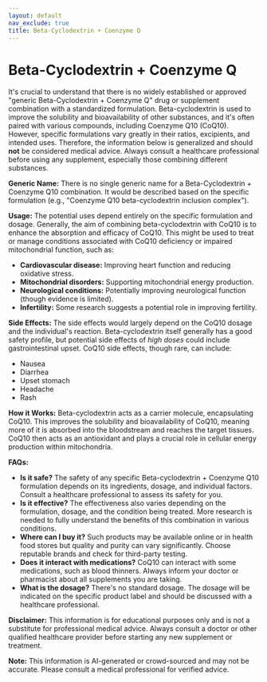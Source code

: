 ```yaml
---
layout: default
nav_exclude: true
title: Beta-Cyclodextrin + Coenzyme Q
---
```


# Beta-Cyclodextrin + Coenzyme Q

It's crucial to understand that there is no widely established or approved "generic Beta-Cyclodextrin + Coenzyme Q" drug or supplement combination with a standardized formulation. Beta-cyclodextrin is used to improve the solubility and bioavailability of other substances, and it's often paired with various compounds, including Coenzyme Q10 (CoQ10). However, specific formulations vary greatly in their ratios, excipients, and intended uses.  Therefore, the information below is generalized and should **not** be considered medical advice. Always consult a healthcare professional before using any supplement, especially those combining different substances.

**Generic Name:**  There is no single generic name for a Beta-Cyclodextrin + Coenzyme Q10 combination. It would be described based on the specific formulation (e.g., "Coenzyme Q10 beta-cyclodextrin inclusion complex").

**Usage:**  The potential uses depend entirely on the specific formulation and dosage.  Generally, the aim of combining beta-cyclodextrin with CoQ10 is to enhance the absorption and efficacy of CoQ10. This might be used to treat or manage conditions associated with CoQ10 deficiency or impaired mitochondrial function, such as:

* **Cardiovascular disease:**  Improving heart function and reducing oxidative stress.
* **Mitochondrial disorders:** Supporting mitochondrial energy production.
* **Neurological conditions:** Potentially improving neurological function (though evidence is limited).
* **Infertility:**  Some research suggests a potential role in improving fertility.


**Side Effects:**  The side effects would largely depend on the CoQ10 dosage and the individual's reaction.  Beta-cyclodextrin itself generally has a good safety profile, but potential side effects of *high doses* could include gastrointestinal upset. CoQ10 side effects, though rare, can include:

* Nausea
* Diarrhea
* Upset stomach
* Headache
* Rash


**How it Works:** Beta-cyclodextrin acts as a carrier molecule, encapsulating CoQ10. This improves the solubility and bioavailability of CoQ10, meaning more of it is absorbed into the bloodstream and reaches the target tissues. CoQ10 then acts as an antioxidant and plays a crucial role in cellular energy production within mitochondria.


**FAQs:**

* **Is it safe?**  The safety of any specific Beta-cyclodextrin + Coenzyme Q10 formulation depends on its ingredients, dosage, and individual factors.  Consult a healthcare professional to assess its safety for you.
* **Is it effective?** The effectiveness also varies depending on the formulation, dosage, and the condition being treated.  More research is needed to fully understand the benefits of this combination in various conditions.
* **Where can I buy it?**  Such products may be available online or in health food stores but quality and purity can vary significantly. Choose reputable brands and check for third-party testing.
* **Does it interact with medications?**  CoQ10 can interact with some medications, such as blood thinners. Always inform your doctor or pharmacist about all supplements you are taking.
* **What is the dosage?** There's no standard dosage.  The dosage will be indicated on the specific product label and should be discussed with a healthcare professional.


**Disclaimer:** This information is for educational purposes only and is not a substitute for professional medical advice.  Always consult a doctor or other qualified healthcare provider before starting any new supplement or treatment.


**Note:** This information is AI-generated or crowd-sourced and may not be accurate. Please consult a medical professional for verified advice.